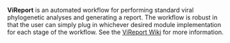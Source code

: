 **ViReport** is an automated workflow for performing standard viral phylogenetic analyses and generating a report. The workflow is robust in that the user can simply plug in whichever desired module implementation for each stage of the workflow. See the [ViReport Wiki](https://github.com/niemasd/ViReport/wiki) for more information.
